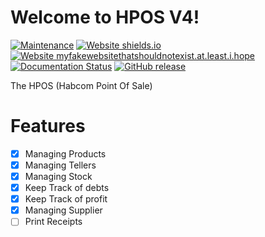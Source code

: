 # Welcome to HPOS V4!
[![Maintenance](https://img.shields.io/badge/Maintained%3F-yes-green.svg)](https://GitHub.com/Naereen/StrapDown.js/graphs/commit-activity)
[![Website shields.io](https://img.shields.io/website-up-down-green-red/http/shields.io.svg)](http://shields.io/)
[![Website myfakewebsitethatshouldnotexist.at.least.i.hope](https://img.shields.io/website-up-down-green-red/http/myfakewebsitethatshouldnotexist.at.least.i.hope.svg)](http://myfakewebsitethatshouldnotexist.at.least.i.hope/)
[![Documentation Status](https://readthedocs.org/projects/ansicolortags/badge/?version=latest)](http://ansicolortags.readthedocs.io/?badge=latest)
[![GitHub release](https://img.shields.io/github/release/Naereen/StrapDown.js.svg)](https://github.com/Fanom2813/Habcom_POS/releases)

The  HPOS (Habcom Point Of Sale)

# Features

 - [x] Managing Products
 - [x] Managing Tellers
 - [x] Managing Stock 
 - [x] Keep Track of debts
 - [x] Keep Track of profit 
 - [x] Managing Supplier 
 - [ ] Print Receipts
